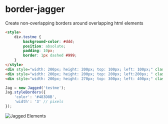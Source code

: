 border-jagger
===============

Create non-overlapping borders around overlapping html elements

```html
<style>
    div.testme {
        background-color: #ddd;
        position: absolute;
        padding: 10px;
        border: 1px dashed #999;
    }
</style>
<div style="width: 200px; height: 200px; top: 100px; left: 100px;" class="testme">    div1    </div>
<div style="width: 200px; height: 200px; top: 200px; left:200px; " class="testme">    div2    </div>
<div style="width: 200px; height: 270px; top: 300px; left: 400px;" class="testme">    div3    </div>
```


```javascript
Jag = new Jagged('testme');
Jag.styleBorders({
    'color': '#483D8B',
    'width': '3' // pixels
});
```

![Jagged Elements](http://i.imgur.com/k6O8LxG.png)


